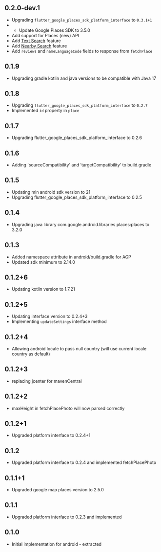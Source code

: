 ## 0.2.0-dev.1

* Upgrading `flutter_google_places_sdk_platform_interface` to `0.3.1+1`
* * Update Google Places SDK to 3.5.0
* Add support for Places (new) API
* Add [Text Search](https://developers.google.com/maps/documentation/places/web-service/text-search) feature
* Add [Nearby Search](https://developers.google.com/maps/documentation/places/web-service/nearby-search) feature
* Add `reviews` and `nameLanguageCode` fields to response from `fetchPlace`

## 0.1.9

* Upgrading gradle kotlin and java versions to be compatible with Java 17

## 0.1.8

* Upgrading `flutter_google_places_sdk_platform_interface` to `0.2.7`
* Implemented `id` property in `place`

## 0.1.7

* Upgrading flutter_google_places_sdk_platform_interface to 0.2.6

## 0.1.6

* Adding 'sourceCompatibility' and 'targetCompatibility' to build.gradle

## 0.1.5

* Updating min android sdk version to 21
* Upgrading flutter_google_places_sdk_platform_interface to 0.2.5

## 0.1.4

* Upgrading java library com.google.android.libraries.places:places to 3.2.0

## 0.1.3

* Added namespace attribute in android/build.gradle for AGP
* Updated sdk minimum to 2.14.0

## 0.1.2+6

* Updating kotlin version to 1.7.21

## 0.1.2+5

* Updating interface version to 0.2.4+3
* Implementing `updateSettings` interface method

## 0.1.2+4

* Allowing android locale to pass null country (will use current locale country as default)

## 0.1.2+3

* replacing jcenter for mavenCentral

## 0.1.2+2

* maxHeight in fetchPlacePhoto will now parsed correctly

## 0.1.2+1

* Upgraded platform interface to 0.2.4+1

## 0.1.2

* Upgraded platform interface to 0.2.4 and implemented fetchPlacePhoto

## 0.1.1+1

* Upgraded google map places version to 2.5.0

## 0.1.1

* Upgraded platform interface to 0.2.3 and implemented

## 0.1.0

* Initial implementation for android - extracted
